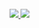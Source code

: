 <div align = "center">
    <a href = "https://hub.docker.com/repository/docker/zerohertzkr/airflow-uplus/general">
        <img src="https://img.shields.io/badge/Docker Hub-zerohertzkr/airflow--uplus-800a0a?style=for-the-badge&logo=Docker&logoColor=800a0a"/>
        <img src="https://img.shields.io/docker/v/zerohertzkr/airflow-uplus?style=for-the-badge&logo=Docker&label=zerohertzkr/airflow-uplus&labelColor=800a0a"/>
    </a>
</div>